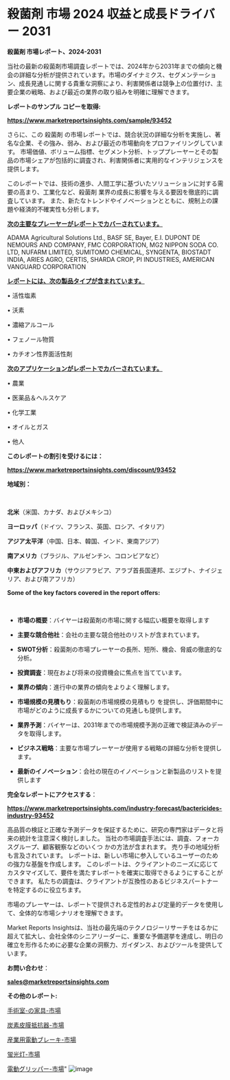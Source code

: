 # 殺菌剤 市場 2024 収益と成長ドライバー 2031

<strong>殺菌剤 市場レポート、2024-2031</strong>

当社の最新の殺菌剤市場調査レポートでは、2024年から2031年までの傾向と機会の詳細な分析が提供されています。市場のダイナミクス、セグメンテーション、成長見通しに関する貴重な洞察により、利害関係者は競争上の位置付け、主要企業の戦略、および最近の業界の取り組みを明確に理解できます。



<strong>レポートのサンプル コピーを取得:</strong> <a href=https://www.marketreportsinsights.com/sample/93452>

<strong><u>https://www.marketreportsinsights.com/sample/93452</u></strong></a>

さらに、この 殺菌剤 の市場レポートでは、競合状況の詳細な分析を実施し、著名な企業、その強み、弱み、および最近の市場動向をプロファイリングしています。 市場価値、ボリューム指標、セグメント分析、トッププレーヤーとその製品の市場シェアが包括的に調査され、利害関係者に実用的なインテリジェンスを提供します。

このレポートでは、技術の進歩、人間工学に基づいたソリューションに対する需要の高まり、工業化など、殺菌剤 業界の成長に影響を与える要因を徹底的に調査しています。 また、新たなトレンドやイノベーションとともに、規制上の課題や経済的不確実性も分析します。



<strong><u>次の主要なプレーヤーがレポートでカバーされています。</u></strong>

ADAMA Agricultural Solutions Ltd., BASF SE, Bayer, E.I. DUPONT DE NEMOURS AND COMPANY, FMC CORPORATION, MG2 NIPPON SODA CO. LTD, NUFARM LIMITED, SUMITOMO CHEMICAL, SYNGENTA, BIOSTADT INDIA, ARIES AGRO, CERTIS, SHARDA CROP, PI INDUSTRIES, AMERICAN VANGUARD CORPORATION



<strong><u><b>レポートには、次の製品タイプが含まれています。</b></u></strong>

• 活性塩素

• 沃素

• 濃縮アルコール

• フェノール物質

• カチオン性界面活性剤



<strong><u><b>次のアプリケーションがレポートでカバーされています。</b></u></strong>

• 農業

• 医薬品＆ヘルスケア

• 化学工業

• オイルとガス

• 他人



<strong><b>このレポートの割引を受けるには：</b></strong>

<a href=https://www.marketreportsinsights.com/discount/93452>

<strong><u>https://www.marketreportsinsights.com/discount/93452</u></strong></a>



<strong>地域別：</strong>

<strong> </strong>



<strong>北米</strong>（米国、カナダ、およびメキシコ）



<strong>ヨーロッパ</strong>（ドイツ、フランス、英国、ロシア、イタリア）



<strong>アジア太平洋</strong>（中国、日本、韓国、インド、東南アジア）



<strong>南アメリカ</strong>（ブラジル、アルゼンチン、コロンビアなど）



<strong>中東およびアフリカ</strong>（サウジアラビア、アラブ首長国連邦、エジプト、ナイジェリア、および南アフリカ）



<strong>Some of the key factors covered in the report offers:</strong>

<strong> </strong>
<ul>
  <li>

<strong>市場の概要</strong>：バイヤーは殺菌剤の市場に関する幅広い概要を取得します</li>
  <li>

<strong>主要な競合他社</strong>：会社の主要な競合他社のリストが含まれています。</li>
  <li>

<strong>SWOT分析</strong>：殺菌剤の市場プレーヤーの長所、短所、機会、脅威の徹底的な分析。</li>
  <li>

<strong>投資調査</strong>：現在および将来の投資機会に焦点を当てています。</li>
  <li>

<strong>業界の傾向</strong>：進行中の業界の傾向をよりよく理解します。</li>
  <li>

<strong>市場規模の見積もり</strong>：殺菌剤の市場規模の見積もり を提供し、評価期間中に市場がどのように成長するかについての見通しも提供します。</li>
  <li>

<strong>業界予測</strong>：バイヤーは、2031年までの市場規模予測の正確で検証済みのデータを取得します。</li>
  <li>

<strong>ビジネス戦略</strong>：主要な市場プレーヤーが使用する戦略の詳細な分析を提供します。</li>
  <li>

<strong>最新のイノベーション</strong>：会社の現在のイノベーションと新製品のリストを提供します</li>
</ul>


<strong>完全なレポートにアクセスする</strong>：

<a href=https://www.marketreportsinsights.com/industry-forecast/bactericides-industry-93452>

<strong><u>https://www.marketreportsinsights.com/industry-forecast/bactericides-industry-93452</u></strong></a>

高品質の検証と正確な予測データを保証するために、研究の専門家はデータと将来の統計を注意深く検討しました。 当社の市場調査手法には、調査、フォーカスグループ、顧客観察などのいくつ かの方法が含まれます。 売り手の地域分析も言及されています。 レポートは、新しい市場に参入しているユーザーのための強力な基盤を作成します。 このレポートは、クライアントのニーズに応じてカスタマイズして、要件を満たすレポートを確実に取得できるようにすることができます。 私たちの調査は、クライアントが互換性のあるビジネスパートナーを特定するのに役立ちます。

市場のプレーヤーは、レポートで提供される定性的および定量的データを使用して、全体的な市場シナリオを理解できます。

Market Reports Insightsは、当社の最先端のテクノロジーリサーチをはるかに超えて拡大し、会社全体のシニアリーダーに、重要な予備選挙を達成し、明日の確立を形作るために必要な企業の洞察力、ガイダンス、およびツールを提供しています。



<strong><b>お問い合わせ</b></strong>：

<a href=mailto:sales@marketreportsinsights.com>

<strong><u>sales@marketreportsinsights.com</u></strong></a>



<strong>その他のレポート:</strong>

<a href=https://www.linkedin.com/pulse/手術室-の家具-市場-2023-swot-分析と最新イノベーション-2030-scsjf/>手術室-の家具-市場</a>

<a href=https://www.linkedin.com/pulse/炭素皮膜抵抗器-市場-2023-総合分析と事業成長戦略-2030-data-dive-discoveries-24-analysis-k7w5f/>炭素皮膜抵抗器-市場</a>

<a href=https://www.linkedin.com/pulse/産業用電動ブレーキ-市場-2023-最新の-cagr-および成長分析-2030-pr-news-hub-alxbf/>産業用電動ブレーキ-市場</a>

<a href=https://www.linkedin.com/pulse/蛍光灯-市場-2023-swot-分析と成長率-2030-market-maverick-diaries-24-analysi-qh4jf/>蛍光灯-市場</a>

<a href=https://www.linkedin.com/pulse/電動グリッパー-市場-2030-年までの需要に焦点を当てた-2023-yddvf/>電動グリッパー-市場</a>"
![image](https://github.com/gayatriri2/Market-Trends/assets/166717496/1de7fa8a-858f-4af5-83fb-dfcd15a3df63)
